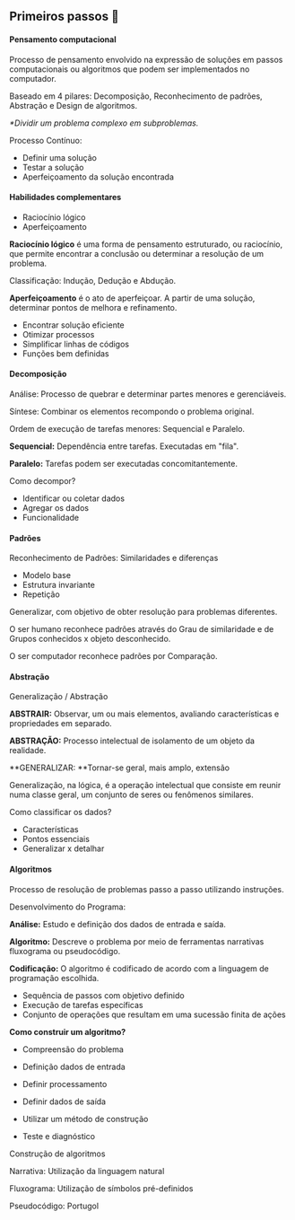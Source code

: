 ## Primeiros passos :footprints:

#### Pensamento computacional

Processo de pensamento envolvido na expressão de soluções em passos computacionais ou algoritmos que podem ser implementados no computador.

Baseado em 4 pilares: Decomposição, Reconhecimento de padrões, Abstração e Design de algoritmos.

_*Dividir um problema complexo em subproblemas._

Processo Contínuo:
 - Definir uma solução
 - Testar a solução
 - Aperfeiçoamento da solução encontrada

#### Habilidades complementares

- Raciocínio lógico
- Aperfeiçoamento

**Raciocínio lógico** é uma forma de pensamento estruturado, ou raciocínio, que permite encontrar a conclusão ou determinar a resolução de um problema.

Classificação: Indução, Dedução e Abdução.

**Aperfeiçoamento** é o ato de aperfeiçoar. A partir de uma solução, determinar pontos de melhora e refinamento.

- Encontrar solução eficiente
- Otimizar processos
- Simplificar linhas de códigos 
- Funções bem definidas

#### Decomposição

Análise: Processo de quebrar e determinar partes menores e gerenciáveis.

Síntese: Combinar os elementos recompondo o problema original.

Ordem de execução de tarefas menores: Sequencial e Paralelo.

**Sequencial:** Dependência entre tarefas. Executadas em "fila".

**Paralelo:** Tarefas podem ser executadas concomitantemente.

Como decompor?

- Identificar ou coletar dados
- Agregar os dados
- Funcionalidade

#### Padrões

Reconhecimento de Padrões: Similaridades e diferenças

- Modelo base
-  Estrutura invariante
- Repetição

Generalizar, com objetivo de obter resolução para problemas diferentes.

O ser humano reconhece padrões através do  Grau de similaridade e de Grupos conhecidos x objeto desconhecido.

O ser computador reconhece padrões por Comparação.

#### Abstração

Generalização / Abstração

**ABSTRAIR:** Observar, um ou mais elementos, avaliando características e propriedades em separado.

**ABSTRAÇÃO:** Processo intelectual de isolamento de um objeto da realidade.

**GENERALIZAR: **Tornar-se geral, mais amplo, extensão

Generalização, na lógica, é a operação intelectual que consiste em reunir numa classe geral, um conjunto de seres ou fenômenos similares.

Como classificar os dados?

- Características
- Pontos essenciais
- Generalizar x detalhar

#### Algoritmos

Processo de resolução de problemas passo a passo utilizando instruções.

Desenvolvimento do Programa:

**Análise:** Estudo e definição dos dados de entrada e saída.

**Algoritmo:** Descreve o problema por meio de ferramentas narrativas fluxograma ou pseudocódigo.

**Codificação:** O algoritmo é codificado de acordo com a linguagem de programação escolhida.

- Sequência de passos com objetivo definido
- Execução de tarefas específicas
- Conjunto de operações que resultam em uma sucessão finita de ações

**Como construir um algoritmo?**

- Compreensão do problema

- Definição dados de entrada
- Definir processamento
- Definir dados de saída
- Utilizar um método de construção
- Teste e diagnóstico

Construção de algoritmos

Narrativa: Utilização da linguagem natural

Fluxograma: Utilização de símbolos pré-definidos

Pseudocódigo: Portugol
